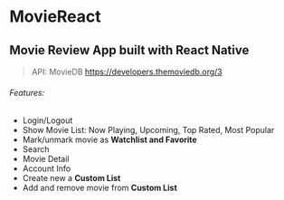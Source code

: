 # MovieReact
## Movie Review App built with React Native

> API: MovieDB https://developers.themoviedb.org/3

###### Features:
- Login/Logout 
- Show Movie List: Now Playing, Upcoming, Top Rated, Most Popular
- Mark/unmark  movie as **Watchlist and Favorite** 
- Search
- Movie Detail
- Account Info
- Create new a **Custom List**
- Add and remove movie from **Custom List**




